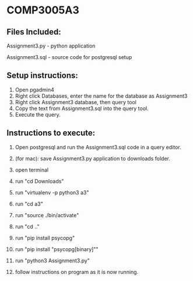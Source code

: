 # COMP3005A3

## Files Included:
Assignment3.py - python application

Assignment3.sql - source code for postgresql setup

## Setup instructions:
1. Open pgadmin4
2. Right click Databases, enter the name for the database as Assignment3
3. Right click Assignment3 database, then query tool
4. Copy the text from Assignment3.sql into the query tool.
5. Execute the query.


## Instructions to execute:
1. Open postgresql and run the Assignment3.sql code in a query editor.

2. (for mac): save Assignment3.py application to downloads folder.
3. open terminal
4. run "cd Downloads"
5. run "virtualenv -p python3 a3"
6. run "cd a3"
7. run "source ./bin/activate"
8. run "cd .."
9. run "pip install psycopg"
10. run "pip install "psycopg[binary]""
11. run "python3 Assignment3.py"
12. follow instructions on program as it is now running.
 

